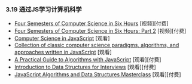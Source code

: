 <!-- 3.19 - Learn Computer Science via JS -->
### 3.19 通过JS学习计算机科学

*   [Four Semesters of Computer Science in Six Hours](https://frontendmasters.com/courses/computer-science/) \[视频\]\[付费\]
*   [Four Semesters of Computer Science in Six Hours: Part 2](https://frontendmasters.com/courses/computer-science-2/) \[视频\]\[付费\]
*   [Computer Science in JavaScript](https://github.com/davidshariff/computer-science) \[观看\]
*   [Collection of classic computer science paradigms, algorithms, and approaches written in JavaScript](https://github.com/nzakas/computer-science-in-javascript) \[观看\]
*   [A Practical Guide to Algorithms with JavaScript](https://frontendmasters.com/courses/practical-algorithms/) \[观看\]\[付费\]
*   [Introduction to Data Structures for Interviews](https://frontendmasters.com/courses/data-structures-interviews/) \[观看\]\[付费\]
*   [JavaScript Algorithms and Data Structures Masterclass](https://www.udemy.com/js-algorithms-and-data-structures-masterclass/) \[观看\]\[付费\]
